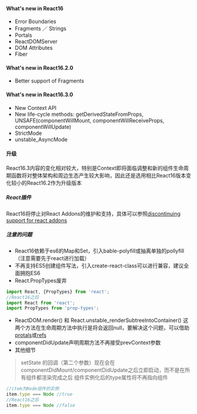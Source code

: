#### What's new in React16
* Error Boundaries
* Fragments ／ Strings
* Portals
* ReactDOMServer
* DOM Attributes
* Fiber

#### What's new in React16.2.0
* Better support of Fragments

#### What's new in React16.3.0
* New Context API
* New life-cycle methods: getDerivedStateFromProps, UNSAFE(componentWillMount, componentWillReceiveProps, componentWillUpdate)
* StrictMode
* unstable_AsyncMode

#### 升级
React16.3内容的变化相对较大，特别是Context即将面临调整和新的组件生命周期函数将对整体架构和周边生态产生较大影响，因此还是选用相比React16版本变化较小的React16.2作为升级版本

##### React插件
React16将停止对React Addons的维护和支持，具体可以参照[discontinuing support for react addons](https://reactjs.org/blog/2017/04/07/react-v15.5.0.html#discontinuing-support-for-react-addons)

##### 注意的问题
* React16依赖于es6的Map和Set，引入bable-polyfill或抽离单独的pollyfill（注意需要先于react进行加载）
* 不再支持ES5创建组件写法，引入create-react-class可以进行兼容，建议全面拥抱ES6
* React.PropTypes废弃
```js
import React, {PropTypes} from 'react';
//React16之后
import React from 'react';
import PropTypes from 'prop-types';
```
* ReactDOM.render() 和 React.unstable_renderSubtreeIntoContainer()
这两个方法在生命周期方法中执行是将会返回null，要解决这个问题，可以借助[protals](https://reactjs.org/docs/portals.html)或[refs](https://reactjs.org/docs/refs-and-the-dom.html)
* componentDidUpdate声明周期方法不再接受prevContext参数
* 其他细节
> setState 的回调（第二个参数）现在会在 componentDidMount/componentDidUpdate之后立即启动，而不是在所有组件都渲染完成之后
> 组件实例化后的type属性将不再指向组件

```js
//item为Node组件的实例
item.type === Node //true
//React16之后
item.type === Node //false 
```




